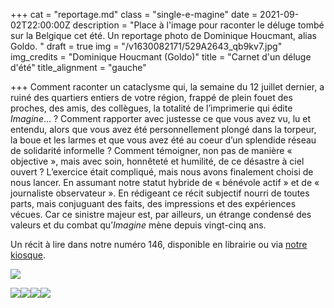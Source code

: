 +++
cat = "reportage.md"
class = "single-e-magine"
date = 2021-09-02T22:00:00Z
description = "Place à l'image pour raconter le déluge tombé sur la Belgique cet été. Un reportage photo de Dominique Houcmant, alias Goldo. "
draft = true
img = "/v1630082171/529A2643_qb9kv7.jpg"
img_credits = "Dominique Houcmant (Goldo)"
title = "Carnet d'un déluge d'été"
title_alignment = "gauche"

+++
Comment raconter un cataclysme qui, la semaine du 12 juillet dernier, a ruiné des quartiers entiers de votre région, frappé de plein fouet des proches, des amis, des collègues, la totalité de l’imprimerie qui édite _Imagine_… ? Comment rapporter avec justesse ce que vous avez vu, lu et entendu, alors que vous avez été personnellement plongé dans la torpeur, la boue et les larmes et que vous avez été au coeur d’un splendide réseau de solidarité informelle ? Comment témoigner, non pas de manière « objective », mais avec soin, honnêteté et humilité, de ce désastre à ciel ouvert ? L’exercice était compliqué, mais nous avons finalement choisi de nous lancer. En assumant notre statut hybride de « bénévole actif » et de « journaliste observateur ». En rédigeant ce récit subjectif nourri de toutes parts, mais conjuguant des faits, des impressions et des expériences vécues. Car ce sinistre majeur est, par ailleurs, un étrange condensé des valeurs et du combat qu’_Imagine_ mène depuis vingt-cinq ans.

Un récit à lire dans notre numéro 146, disponible en librairie ou via [notre kiosque](https://kiosque.imagine-magazine.com/).

![](https://res.cloudinary.com/drg3m95yg/image/upload/c_limit,dpr_auto,q_70,w_1000,f_auto/v1630082451/529A2875_f8blm0.jpg)

![](https://res.cloudinary.com/drg3m95yg/image/upload/c_limit,dpr_auto,q_70,w_1000,f_auto/v1630082652/529A2597_ryklj5.jpg)![](https://res.cloudinary.com/drg3m95yg/image/upload/c_limit,dpr_auto,q_70,w_1000,f_auto/v1630082653/529A2449_ixex56.jpg)![](https://res.cloudinary.com/drg3m95yg/image/upload/c_limit,dpr_auto,q_70,w_1000,f_auto/v1630082716/529A2350_eg7gow.jpg)![](https://res.cloudinary.com/drg3m95yg/image/upload/c_limit,dpr_auto,q_70,w_1000,f_auto/v1630082721/529A0861_fh0uda.jpg)